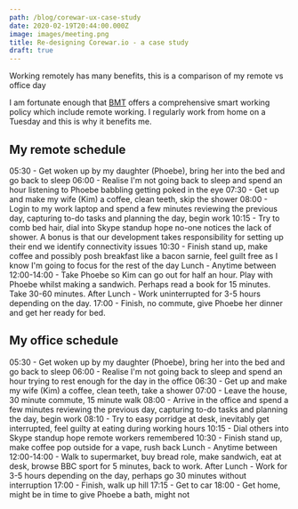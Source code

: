 ```yaml
---
path: /blog/corewar-ux-case-study
date: 2020-02-19T20:44:00.000Z
image: images/meeting.png
title: Re-designing Corewar.io - a case study
draft: true
---
```


Working remotely has many benefits, this is a comparison of my remote vs office day

<!-- end -->

I am fortunate enough that [BMT](https://bmt.org) offers a comprehensive smart working policy which include remote working. I regularly work from home on a Tuesday and this is why it benefits me.

## My remote schedule

05:30 - Get woken up by my daughter (Phoebe), bring her into the bed and go back to sleep
06:00 - Realise I'm not going back to sleep and spend an hour listening to Phoebe babbling getting poked in the eye
07:30 - Get up and make my wife (Kim) a coffee, clean teeth, skip the shower
08:00 - Login to my work laptop and spend a few minutes reviewing the previous day, capturing to-do tasks and planning the day, begin work
10:15 - Try to comb bed hair, dial into Skype standup hope no-one notices the lack of shower. A bonus is that our development takes responsibility for setting up their end we identify connectivity issues
10:30 - Finish stand up, make coffee and possibly posh breakfast like a bacon sarnie, feel guilt free as I know I'm going to focus for the rest of the day
Lunch - Anytime between 12:00-14:00 - Take Phoebe so Kim can go out for half an hour. Play with Phoebe whilst making a sandwich. Perhaps read a book for 15 minutes. Take 30-60 minutes.
After Lunch - Work uninterrupted for 3-5 hours depending on the day.
17:00 - Finish, no commute, give Phoebe her dinner and get her ready for bed.

## My office schedule

05:30 - Get woken up by my daughter (Phoebe), bring her into the bed and go back to sleep
06:00 - Realise I'm not going back to sleep and spend an hour trying to rest enough for the day in the office
06:30 - Get up and make my wife (Kim) a coffee, clean teeth, take a shower
07:00 - Leave the house, 30 minute commute, 15 minute walk
08:00 - Arrive in the office and spend a few minutes reviewing the previous day, capturing to-do tasks and planning the day, begin work
08:10 - Try to easy porridge at desk, inevitably get interrupted, feel guilty at eating during working hours
10:15 - Dial others into Skype standup hope remote workers remembered
10:30 - Finish stand up, make coffee pop outside for a vape, rush back
Lunch - Anytime between 12:00-14:00 - Walk to supermarket, buy bread role, make sandwich, eat at desk, browse BBC sport for 5 minutes, back to work.
After Lunch - Work for 3-5 hours depending on the day, perhaps go 30 minutes without interruption
17:00 - Finish, walk up hill
17:15 - Get to car
18:00 - Get home, might be in time to give Phoebe a bath, might not

